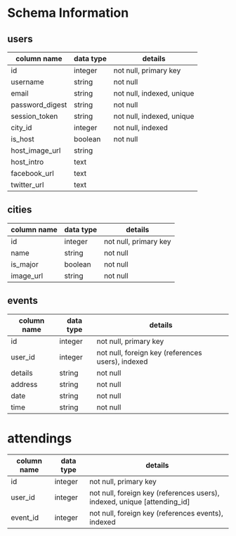 # Schema Information

## users
column name     | data type | details
----------------|-----------|-----------------------
id              | integer   | not null, primary key
username        | string    | not null
email           | string    | not null, indexed, unique
password_digest | string    | not null
session_token   | string    | not null, indexed, unique
city_id         | integer   | not null, indexed
is_host         | boolean   | not null
host_image_url  | string    |
host_intro      | text      |
facebook_url    | text      |
twitter_url     | text      |

## cities
column name | data type | details
------------|-----------|-----------------------
id          | integer   | not null, primary key
name       | string    | not null
is_major        | boolean      | not null
image_url        | string      | not null

## events
column name | data type | details
------------|-----------|-----------------------
id          | integer   | not null, primary key
user_id   | integer   | not null, foreign key (references users), indexed
details       | string    | not null
address       | string    | not null
date | string    | not null
time | string    | not null

# attendings
column name | data type | details
------------|-----------|-----------------------
id          | integer   | not null, primary key
user_id     | integer   | not null, foreign key (references users), indexed, unique [attending_id]
event_id      | integer   | not null, foreign key (references events), indexed
